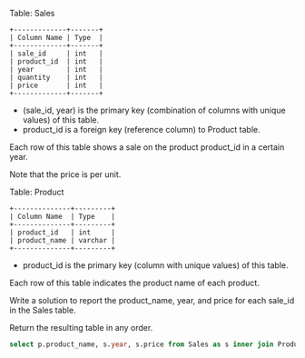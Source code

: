 Table: Sales

```text
+-------------+-------+
| Column Name | Type  |
+-------------+-------+
| sale_id     | int   |
| product_id  | int   |
| year        | int   |
| quantity    | int   |
| price       | int   |
+-------------+-------+
```

- (sale_id, year) is the primary key (combination of columns with unique values) of this table.
- product_id is a foreign key (reference column) to Product table.

Each row of this table shows a sale on the product product_id in a certain year.

Note that the price is per unit.
 

Table: Product

```text
+--------------+---------+
| Column Name  | Type    |
+--------------+---------+
| product_id   | int     |
| product_name | varchar |
+--------------+---------+
```

- product_id is the primary key (column with unique values) of this table.

Each row of this table indicates the product name of each product.
 
Write a solution to report the product_name, year, and price for each sale_id in the Sales table.

Return the resulting table in any order.

```sql
select p.product_name, s.year, s.price from Sales as s inner join Product p on p.product_id=s.product_id
```